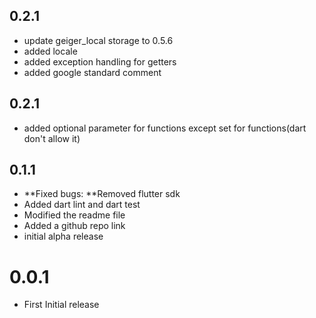 ## 0.2.1
- update geiger_local storage to 0.5.6
- added locale
- added exception handling for getters 
- added google standard comment
## 0.2.1
- added optional parameter for functions except set for functions(dart don't allow it)
## 0.1.1
- **Fixed bugs: **Removed flutter sdk
- Added dart lint and dart test
- Modified the readme file
- Added a github repo link
- initial alpha release
# 0.0.1
* First Initial release


